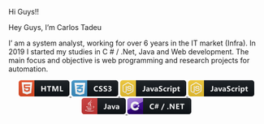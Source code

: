 Hi Guys!!

Hey Guys, I’m Carlos Tadeu

I’ am a system analyst, working for over 6 years in the IT market (Infra).
In 2019 I started my studies in C # / .Net, Java and Web development. The main focus and objective is web programming and research projects for automation. 

<p align="center">
   <a href="#">
    <img src="iconProfile/html.png" alt="badge" style="vertical-align:top margin:6px 6px">
  </a> 
   
   <a href="#">
    <img src="iconProfile/css3.png" alt="badge" style="vertical-align:top margin:6px 6px Background: FF9900">
   </a> 
  
   <a href="#">
    <img src="iconProfile/js.png" alt="badge" style="vertical-align:top margin:6px 6px Background: pink">
   </a> 

   <a href="#">
    <img src="iconProfile/js.png" alt="badge" style="vertical-align:top margin:6px 6px">
   </a> 
   
   <a href="#">
    <img src="iconProfile/java.png" alt="badge" style="vertical-align:top margin:6px 6px">
   </a> 

   <a href="#">
    <img src="iconProfile/csharp_dotnet.png" alt="badge" style="vertical-align:top margin:6px 6px">
   </a> 
   
</p>
